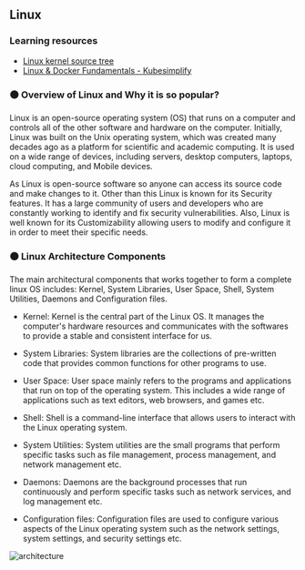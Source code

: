## Linux

### Learning resources

- [Linux kernel source tree](https://github.com/torvalds/linux)
- [Linux & Docker Fundamentals - Kubesimplify](https://www.youtube.com/live/EUu1E_YKGTw?feature=share)

### ⚫ Overview of Linux and Why it is so popular?

Linux is an open-source operating system (OS) that runs on a computer and controls all of the other software and hardware on the computer. Initially, Linux was built on the Unix operating system, which was created many decades ago as a platform for scientific and academic computing. It is used on a wide range of devices, including servers, desktop computers, laptops, cloud computing, and Mobile devices.

As Linux is open-source software so anyone can access its source code and make changes to it. Other than this Linux is known for its Security features. It has a large community of users and developers who are constantly working to identify and fix security vulnerabilities. Also, Linux is well known for its Customizability allowing users to modify and configure it in order to meet their specific needs.

### ⚫ Linux Architecture Components

The main architectural components that works together to form a complete linux OS includes: Kernel, System Libraries, User Space, Shell, System Utilities, Daemons and Configuration files.

- Kernel: Kernel is the central part of the Linux OS. It manages the computer's hardware resources and communicates with the softwares to provide a stable and consistent interface for us.

- System Libraries: System libraries are the collections of pre-written code that provides common functions for other programs to use.

- User Space: User space mainly refers to the programs and applications that run on top of the operating system. This includes a wide range of applications such as text editors, web browsers, and games etc.

- Shell: Shell is a command-line interface that allows users to interact with the Linux operating system.

- System Utilities: System utilities are the small programs that perform specific tasks such as file management, process management, and network management etc.

- Daemons: Daemons are the background processes that run continuously and perform specific tasks such as network services, and log management etc.

- Configuration files: Configuration files are used to configure various aspects of the Linux operating system 
such as the network settings, system settings, and security settings etc.

![architecture](https://user-images.githubusercontent.com/37767537/225990738-9e505c6d-bad0-4820-a2b2-4ce84ef286c9.jpg)

